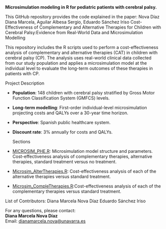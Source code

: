 **Microsimulation modeling in R for pediatric patients with cerebral palsy.**

This GitHub repository provides the code explained in the paper: 
Nova Díaz Diana Marcela, Aguilar Albesa Sergio, Eduardo Sánchez Iriso 
Cost-Effectiveness of Complementary and Alternative Therapies for Children with Cerebral Palsy:Evidence from Real-World Data and Microsimulation Modelling


This repository includes the R scripts used to perform a cost-effectiveness analysis of complementary and alternative therapies (CAT) in children with cerebral palsy (CP). The analysis uses real-world clinical data collected from our study population and applies a microsimulation model at the individual level to evaluate the long-term outcomes of these therapies in patients with CP.

  Project Description

- **Population**: 148 children with cerebral palsy stratified by Gross Motor Function Classification System (GMFCS) levels.
- **Long-term modelling**: First-order individual-level microsimulation projecting costs and QALYs over a 30-year time horizon.
- **Perspective**: Spanish public healthcare system.
- **Discount rate**: 3% annually for costs and QALYs.

  Sections

- [MICROSIM_PHE.R](MICROSIM_PHE.R): Microsimulation model structure and parameters. Cost-effectiveness analysis of complementary therapies, alternative therapies, standard treatment versus no treatment.
- [Microsim_AlterTherapies.R](Microsim_AlterTherapies.R): Cost-effectiveness analysis of each of the alternative therapies versus standard treatment.
- [Microsim_CompleTherapies.R](Microsim_CompleTherapies.R):Cost-effectiveness analysis of each of the complementary therapies versus standard treatment.

List of Contributors:
Diana Marcela Nova Díaz
Eduardo Sánchez Iriso

For any questions, please contact:  
**Diana Marcela Nova Díaz**  
Email: dianamarcela.nova@unavarra.es
